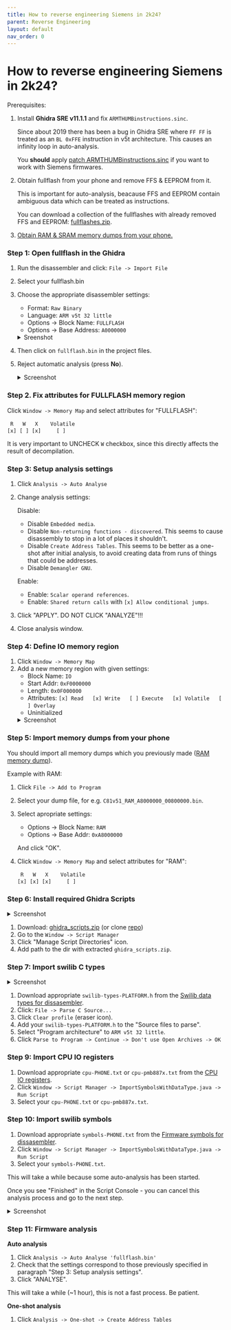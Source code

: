 ```yaml
---
title: How to reverse engineering Siemens in 2k24?
parent: Reverse Engineering
layout: default
nav_order: 0
---
```


# How to reverse engineering Siemens in 2k24?
Prerequisites:
1. Install **Ghidra SRE v11.1.1** and fix `ARMTHUMBinstructions.sinc`.

   Since about 2019 there has been a bug in Ghidra SRE where `FF FF` is treated as an `BL 0xFFE` instruction in v5t architecture. This causes an infinity loop in auto-analysis.

   You **should** apply [patch ARMTHUMBinstructions.sinc](./fixing-ARMTHUMBinstructions.sinc.md) if you want to work with Siemens firmwares.

3. Obtain fullflash from your phone and remove FFS & EEPROM from it.

   This is important for auto-analysis, beacause FFS and EEPROM contain ambiguous data which can be treated as instructions.

   You can download a collection of the fullflashes with already removed FFS and EEPROM: [fullflashes.zip](https://github.com/siemens-mobile-hacks/elfloader3/releases/download/v0/fullflashes.zip).
    
4. [Obtain RAM & SRAM memory dumps from your phone.](./memory-dump.md)

### Step 1: Open fullflash in the Ghidra
1. Run the disassembler and click: `File -> Import File`
2. Select your fullflash.bin
3. Choose the appropriate disassembler settings:
    - Format: `Raw Binary`
    - Language: `ARM v5t 32 little`
    - Options -> Block Name: `FULLFLASH`
    - Options -> Base Address: `A0000000`
   <details>
        <summary>Sreenshot</summary>
        <img src="img/open-options.png" alt="" />
        <img src="img/open-options2.png" alt="" />
    </details>

5. Then click on `fullflash.bin` in the project files.
6. Reject automatic analysis (press **No**).
    <details>
        <summary>Screenshot</summary>
        <img src="img/no-analyze.png" alt="" />
    </details>

### Step 2. Fix attributes for FULLFLASH memory region
Click `Window -> Memory Map` and select attributes for "FULLFLASH":

   ```
    R   W   X    Volatile
   [x] [ ] [x]     [ ]
   ```
It is very important to UNCHECK `W` checkbox, since this directly affects the result of decompilation.

### Step 3: Setup analysis settings
1. Click `Analysis -> Auto Analyse`
2. Change analysis settings:

    Disable:

   - Disable `Embedded media`.
   - Disable `Non-returning functions - discovered`. This seems to cause disassembly to stop in a lot of places it shouldn't.
   - Disable `Create Address Tables`. This seems to be better as a one-shot after initial analysis, to avoid creating data from runs of things that could be addresses.
   - Disable `Demangler GNU`.

    Enable:

   - Enable: `Scalar operand references`.
   - Enable: `Shared return calls` with `[x] Allow conditional jumps`.

4. Click "APPLY". DO NOT CLICK "ANALYZE"!!!
5. Close analysis window.

### Step 4: Define IO memory region
1. Click `Window -> Memory Map`
2. Add a new memory region with given settings:
   - Block Name: `IO`
   - Start Addr: `0xF0000000`
   - Length: `0x0F000000`
   - Attributes: `[x] Read   [x] Write   [ ] Execute   [x] Volatile   [ ] Overlay`
   - Uninitialized
   <details>
        <summary>Screenshot</summary>
        <img src="img/io-memory-region.png" alt="" />
   </details>

### Step 5: Import memory dumps from your phone
You should import all memory dumps which you previously made ([RAM memory dump](./memory-dump.md)).

Example with RAM:
1. Click `File -> Add to Program`
2. Select your dump file, for e.g. `C81v51_RAM_A8000000_00800000.bin`.
3. Select apropriate settings:
   - Options -> Block Name: `RAM`
   - Options -> Base Addr: `0xA8000000`

   And click "OK".
4. Click `Window -> Memory Map` and select attributes for "RAM":

   ```
    R   W   X    Volatile
   [x] [x] [x]     [ ]
   ```

### Step 6: Install required Ghidra Scripts

<details>
     <summary>Screenshot</summary>
     <img src="img/add-scripts-dirs.png" alt="" />
</details>

1. Download: [ghidra_scripts.zip](https://github.com/siemens-mobile-hacks/ghidra_scripts/archive/refs/heads/main.zip) (or clone [repo](https://github.com/siemens-mobile-hacks/ghidra_scripts))
2. Go to the `Window -> Script Manager`
3. Click "Manage Script Directories" icon.
4. Add path to the dir with extracted `ghidra_scripts.zip`.

### Step 7: Import swilib C types

<details>
     <summary>Screenshot</summary>
     <img src="img/parse-c-source.png" alt="" />
</details>

1. Download appropriate `swilib-types-PLATFORM.h` from the [Swilib data types for dissasembler](https://siemens-mobile-hacks.github.io/web-dev-tools/re#swilib-types).
2. Click: `File -> Parse C Source...`
3. Click `Clear profile` (eraser icon).
4. Add your `swilib-types-PLATFORM.h` to the "Source files to parse".
5. Select "Program architecture" to `ARM v5t 32 little`.
6. Click `Parse to Program -> Continue -> Don't use Open Archives -> OK`

### Step 9: Import CPU IO registers
1. Download appropriate `cpu-PHONE.txt` or `cpu-pmb887x.txt` from the [CPU IO registers](https://siemens-mobile-hacks.github.io/web-dev-tools/re#cpu-registers).
2. Click `Window -> Script Manager -> ImportSymbolsWithDataType.java -> Run Script`
3. Select your `cpu-PHONE.txt` or `cpu-pmb887x.txt`.

### Step 10: Import swilib symbols
1. Download appropriate `symbols-PHONE.txt` from the [Firmware symbols for dissasembler](https://siemens-mobile-hacks.github.io/web-dev-tools/re#swilib-symbols).
2. Click `Window -> Script Manager -> ImportSymbolsWithDataType.java -> Run Script`
3. Select your `symbols-PHONE.txt`.

This will take a while because some auto-analysis has been started. 

Once you see "Finished" in the Script Console - you can cancel this analysis process and go to the next step.

<details>
     <summary>Screenshot</summary>
     <img src="img/finished.png" alt="" />
</details>

### Step 11: Firmware analysis
**Auto analysis**
1. Click `Analysis -> Auto Analyse 'fullflash.bin'`
2. Check that the settings correspond to those previously specified in paragraph "Step 3: Setup analysis settings".
3. Click "ANALYSE".

This will take a while (~1 hour), this is not a fast process. Be patient.

**One-shot analysis**
1. Click `Analysis -> One-shot -> Create Address Tables`
